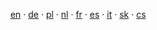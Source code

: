 <i class="fa fa-language"></i>
   <a href="{{base-url}}en/litecoin/">en</a>
 · <a href="{{base-url}}de/litecoin/">de</a>
 · <a href="{{base-url}}pl/litecoin/">pl</a>
 · <a href="{{base-url}}nl/litecoin/">nl</a>
 · <a href="{{base-url}}fr/litecoin/">fr</a>
 · <a href="{{base-url}}es/litecoin/">es</a>
 · <a href="{{base-url}}it/litecoin/">it</a>
 · <a href="{{base-url}}sk/litecoin/">sk</a>
 · <a href="{{base-url}}litecoin/">cs</a>
 

